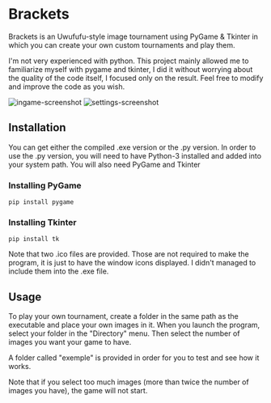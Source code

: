 # Brackets
Brackets is an Uwufufu-style image tournament using PyGame & Tkinter in which you can create your own custom tournaments and play them.

I'm not very experienced with python. This project mainly allowed me to familiarize myself with pygame and tkinter, I did it without worrying about the quality of the code itself, I focused only on the result. Feel free to modify and improve the code as you wish.

![ingame-screenshot](https://cdn.discordapp.com/attachments/900064204340465745/1142552521282441341/image-2.png)
![settings-screenshot](https://cdn.discordapp.com/attachments/900064204340465745/1142552520879779940/image-1.png)

## Installation
You can get either the compiled .exe version or the .py version.
In order to use the .py version, you will need to have Python-3 installed and added into your system path. You will also need PyGame and Tkinter

### Installing PyGame
```
pip install pygame
```
### Installing Tkinter
```
pip install tk
```
Note that two .ico files are provided. Those are not required to make the program, it is just to have the window icons displayed. I didn't managed to include them into the .exe file.

## Usage
To play your own tournament, create a folder in the same path as the executable and place your own images in it. When you launch the program, select your folder in the "Directory" menu. Then select the number of images you want your game to have.

A folder called "exemple" is provided in order for you to test and see how it works.

Note that if you select too much images (more than twice the number of images you have), the game will not start.

